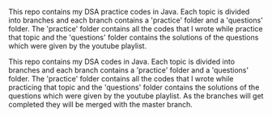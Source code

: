 
This repo contains my DSA practice codes in Java. 
Each topic is divided into branches and each branch contains a 'practice' folder and a 'questions' folder.
The 'practice' folder contains all the codes that I wrote while practice that topic and the 'questions' folder contains the solutions of the questions which were given by the youtube playlist.

This repo contains my DSA codes in Java. 
Each topic is divided into branches and each branch contains a 'practice' folder and a 'questions' folder.
The 'practice' folder contains all the codes that I wrote while practicing that topic and the 'questions' folder contains the solutions of the questions which were given by the youtube playlist.
As the branches will get completed they will be merged with the master branch.

